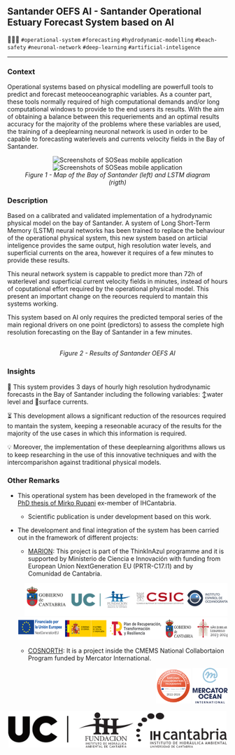 
## Santander OEFS AI - Santander Operational Estuary Forecast System based on AI

🌊🤖✨ `#operational-system` `#forecasting` `#hydrodynamic-modelling` `#beach-safety` `#neuronal-network` `#deep-learning` `#artificial-inteligence`

---
### Context
Operational systems based on physical modelling are powerfull tools to predict and forecast meteooceanographic variables. As a counter part, these tools normally required of high computational demands and/or long computational windows to provide to the end users its results. With the aim of obtaining a balance between this requeriements and an optimal results accuracy for the majority of the problems where these variables are used, the training of a deeplearning neuronal network is used in order to be capable to forecasting waterlevels and currents velocity fields in the Bay of Santander.

<figure align="center">
    <img src="https://encrypted-tbn0.gstatic.com/images?q=tbn:ANd9GcQ8FVaKXsJN7SjVZG5-nMK0WaFQ1jprkwRWqg&s" alt="Screenshots of SOSeas mobile application" width="300"/>
    <img src="https://encrypted-tbn0.gstatic.com/images?q=tbn:ANd9GcRD_-EYNG7j_xt-KUqHngVDuL87gs8YuBTSkg&s" alt="Screenshots of SOSeas mobile application" width="300"/>
    <figcaption><i>Figure 1 - Map of the Bay of Santander (left) and LSTM diagram (rigth)</i></figcaption>
</figure>

### Description
Based on a calibrated and validated implementation of a hydrodynamic physical model on the bay of Santander. A system of Long Short-Term Memory (LSTM) neural networks has been trained to replace the behaviour of the operational physical system, this new system based on artiicial inteligence provides the same output, high resolution water levels, and superficial currents on the area, however it requires of a few minutes to provide these results.

This neural network system is cappable to predict more than 72h of waterlevel and superficial current velocity fields in minutes, instead of hours of coputational effort required by the operational physical model. This present an important change on the reources requierd to mantain this systems working.

This system based on AI only requires the predicted temporal series of the main regional drivers on one point (predictors) to assess the complete high resolution forecasting on the Bay of Santander in a few minutes.

<figure align="center">
    <img src="" width="150"/>
    <figcaption><i>Figure 2 - Results of Santander OEFS AI </i></figcaption>
</figure>

### Insights
🌊 This system provides 3 days of hourly high resolution hydrodynamic forecasts in the Bay of Santander including the following variables: ↕️water level and 🔀surface currents.

⏳ This development allows a significant reduction of the resources required to mantain the system, keeping a reseonable acuracy of the results for the majority of the use cases in which this information is required.

💡 Moreover, the implementation of these deeplearning algorithms allows us to keep researching in the use of this innovative techniques and with the intercomparishon against traditional physical models.

### Other Remarks
* This operational system has been developed in the framework of the [PhD thesis of Mirko Rupani](https://ihcantabria.com/en/scientific-production/phd-theses-2/) ex-member of IHCantabria.
    * Scientific publication is under development based on this work.

* The development and final integration of the system has been carried out in the framework of different projects:

    * [MARION](https://ihcantabria.com/en/data-science-and-artificial-intelligence-are-some-of-the-methods-used-by-marion-the-marine-pollution-prevention-system-developed-at-ihcantabria/): This project is part of the ThinkInAzul programme and it is supported by Ministerio de Ciencia e Innovación with funding from European Union NextGeneration EU (PRTR-C17.I1) and by Comunidad de Cantabria.

    <p align="right">
    <img src="../_static/images/PCM-socios.png" height=75/>
    <img src="../_static/images/logos-PCM.png" height=50/>
    </p>

    * [COSNORTH](https://ihcantabria.com/en/cosnorth-offers-improved-environmental-maritime-and-climate-services-on-spains-northern-coastline/): It is a project inside the CMEMS National Collabortaion Program funded by Mercator International.

    <p align="right">
    <img src="../_static/images/CMEMS DEMO_2024.png" width=80/>
    <img src="../_static/images/Mercator.png" width=80/>
    </p>


<p align="center">
<img align="center" src="../_static/images/UC+FIHAC+IHCantabrianegro.png" width="500"/>
</p>
